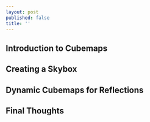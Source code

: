 ```yaml
---
layout: post
published: false
title: ''
---
```

## Introduction to Cubemaps

## Creating a Skybox

## Dynamic Cubemaps for Reflections

## Final Thoughts


